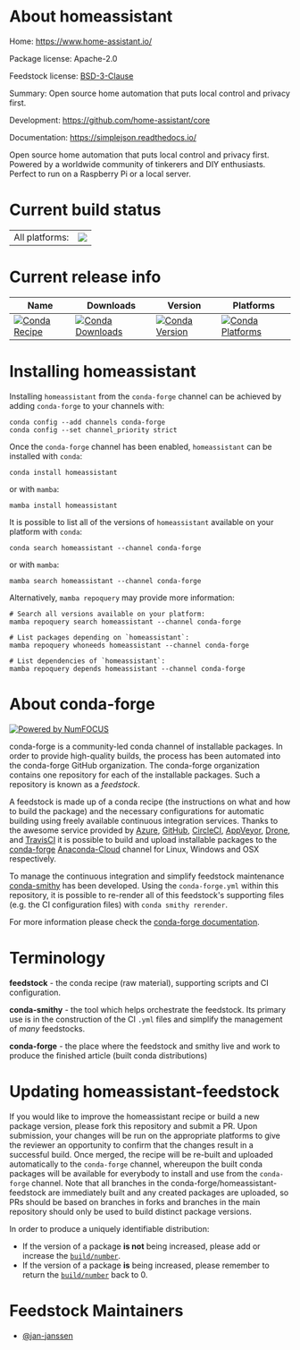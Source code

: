 About homeassistant
===================

Home: https://www.home-assistant.io/

Package license: Apache-2.0

Feedstock license: [BSD-3-Clause](https://github.com/conda-forge/homeassistant-feedstock/blob/main/LICENSE.txt)

Summary: Open source home automation that puts local control and privacy first.

Development: https://github.com/home-assistant/core

Documentation: https://simplejson.readthedocs.io/

Open source home automation that puts local control and privacy first.
Powered by a worldwide community of tinkerers and DIY enthusiasts.
Perfect to run on a Raspberry Pi or a local server.


Current build status
====================


<table><tr><td>All platforms:</td>
    <td>
      <a href="https://dev.azure.com/conda-forge/feedstock-builds/_build/latest?definitionId=14025&branchName=main">
        <img src="https://dev.azure.com/conda-forge/feedstock-builds/_apis/build/status/homeassistant-feedstock?branchName=main">
      </a>
    </td>
  </tr>
</table>

Current release info
====================

| Name | Downloads | Version | Platforms |
| --- | --- | --- | --- |
| [![Conda Recipe](https://img.shields.io/badge/recipe-homeassistant-green.svg)](https://anaconda.org/conda-forge/homeassistant) | [![Conda Downloads](https://img.shields.io/conda/dn/conda-forge/homeassistant.svg)](https://anaconda.org/conda-forge/homeassistant) | [![Conda Version](https://img.shields.io/conda/vn/conda-forge/homeassistant.svg)](https://anaconda.org/conda-forge/homeassistant) | [![Conda Platforms](https://img.shields.io/conda/pn/conda-forge/homeassistant.svg)](https://anaconda.org/conda-forge/homeassistant) |

Installing homeassistant
========================

Installing `homeassistant` from the `conda-forge` channel can be achieved by adding `conda-forge` to your channels with:

```
conda config --add channels conda-forge
conda config --set channel_priority strict
```

Once the `conda-forge` channel has been enabled, `homeassistant` can be installed with `conda`:

```
conda install homeassistant
```

or with `mamba`:

```
mamba install homeassistant
```

It is possible to list all of the versions of `homeassistant` available on your platform with `conda`:

```
conda search homeassistant --channel conda-forge
```

or with `mamba`:

```
mamba search homeassistant --channel conda-forge
```

Alternatively, `mamba repoquery` may provide more information:

```
# Search all versions available on your platform:
mamba repoquery search homeassistant --channel conda-forge

# List packages depending on `homeassistant`:
mamba repoquery whoneeds homeassistant --channel conda-forge

# List dependencies of `homeassistant`:
mamba repoquery depends homeassistant --channel conda-forge
```


About conda-forge
=================

[![Powered by
NumFOCUS](https://img.shields.io/badge/powered%20by-NumFOCUS-orange.svg?style=flat&colorA=E1523D&colorB=007D8A)](https://numfocus.org)

conda-forge is a community-led conda channel of installable packages.
In order to provide high-quality builds, the process has been automated into the
conda-forge GitHub organization. The conda-forge organization contains one repository
for each of the installable packages. Such a repository is known as a *feedstock*.

A feedstock is made up of a conda recipe (the instructions on what and how to build
the package) and the necessary configurations for automatic building using freely
available continuous integration services. Thanks to the awesome service provided by
[Azure](https://azure.microsoft.com/en-us/services/devops/), [GitHub](https://github.com/),
[CircleCI](https://circleci.com/), [AppVeyor](https://www.appveyor.com/),
[Drone](https://cloud.drone.io/welcome), and [TravisCI](https://travis-ci.com/)
it is possible to build and upload installable packages to the
[conda-forge](https://anaconda.org/conda-forge) [Anaconda-Cloud](https://anaconda.org/)
channel for Linux, Windows and OSX respectively.

To manage the continuous integration and simplify feedstock maintenance
[conda-smithy](https://github.com/conda-forge/conda-smithy) has been developed.
Using the ``conda-forge.yml`` within this repository, it is possible to re-render all of
this feedstock's supporting files (e.g. the CI configuration files) with ``conda smithy rerender``.

For more information please check the [conda-forge documentation](https://conda-forge.org/docs/).

Terminology
===========

**feedstock** - the conda recipe (raw material), supporting scripts and CI configuration.

**conda-smithy** - the tool which helps orchestrate the feedstock.
                   Its primary use is in the construction of the CI ``.yml`` files
                   and simplify the management of *many* feedstocks.

**conda-forge** - the place where the feedstock and smithy live and work to
                  produce the finished article (built conda distributions)


Updating homeassistant-feedstock
================================

If you would like to improve the homeassistant recipe or build a new
package version, please fork this repository and submit a PR. Upon submission,
your changes will be run on the appropriate platforms to give the reviewer an
opportunity to confirm that the changes result in a successful build. Once
merged, the recipe will be re-built and uploaded automatically to the
`conda-forge` channel, whereupon the built conda packages will be available for
everybody to install and use from the `conda-forge` channel.
Note that all branches in the conda-forge/homeassistant-feedstock are
immediately built and any created packages are uploaded, so PRs should be based
on branches in forks and branches in the main repository should only be used to
build distinct package versions.

In order to produce a uniquely identifiable distribution:
 * If the version of a package **is not** being increased, please add or increase
   the [``build/number``](https://docs.conda.io/projects/conda-build/en/latest/resources/define-metadata.html#build-number-and-string).
 * If the version of a package **is** being increased, please remember to return
   the [``build/number``](https://docs.conda.io/projects/conda-build/en/latest/resources/define-metadata.html#build-number-and-string)
   back to 0.

Feedstock Maintainers
=====================

* [@jan-janssen](https://github.com/jan-janssen/)

